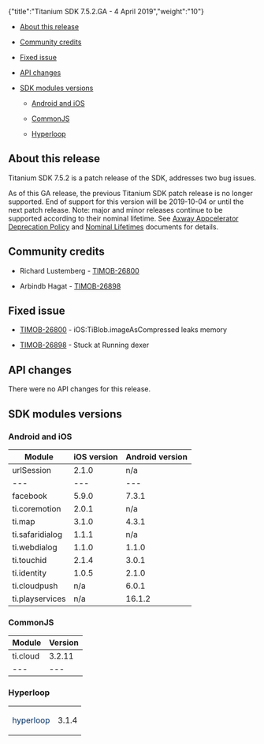 {"title":"Titanium SDK 7.5.2.GA - 4 April 2019","weight":"10"}

* [About this release](#about-this-release)

* [Community credits](#community-credits)

* [Fixed issue](#fixed-issue)

* [API changes](#api-changes)

* [SDK modules versions](#sdk-modules-versions)

    * [Android and iOS](#android-and-ios)

    * [CommonJS](#commonjs)

    * [Hyperloop](#hyperloop)

## About this release

Titanium SDK 7.5.2 is a patch release of the SDK, addresses two bug issues.

As of this GA release, the previous Titanium SDK patch release is no longer supported. End of support for this version will be 2019-10-04 or until the next patch release. Note: major and minor releases continue to be supported according to their nominal lifetime. See [Axway Appcelerator Deprecation Policy](/docs/appc/AMPLIFY_Appcelerator_Services_Overview/Axway_Appcelerator_Deprecation_Policy/) and [Nominal Lifetimes](/docs/appc/AMPLIFY_Appcelerator_Services_Overview/Axway_Appcelerator_Product_Lifecycle/#nominal-lifetimes) documents for details.

## Community credits

* Richard Lustemberg - [TIMOB-26800](https://jira.appcelerator.org/browse/TIMOB-26800)

* Arbindb Hagat - [TIMOB-26898](https://jira.appcelerator.org/browse/TIMOB-26898)

## Fixed issue

* [TIMOB-26800](https://jira.appcelerator.org/browse/TIMOB-26800) - iOS:TiBlob.imageAsCompressed leaks memory

* [TIMOB-26898](https://jira.appcelerator.org/browse/TIMOB-26898) - Stuck at Running dexer

## API changes

There were no API changes for this release.

## SDK modules versions

### Android and iOS

| Module | iOS version | Android version |
| --- | --- | --- |
| urlSession | 2.1.0 | n/a |
| --- | --- | --- |
| facebook | 5.9.0 | 7.3.1 |
| ti.coremotion | 2.0.1 | n/a |
| ti.map | 3.1.0 | 4.3.1 |
| ti.safaridialog | 1.1.1 | n/a |
| ti.webdialog | 1.1.0 | 1.1.0 |
| ti.touchid | 2.1.4 | 3.0.1 |
| ti.identity | 1.0.5 | 2.1.0 |
| ti.cloudpush | n/a | 6.0.1 |
| ti.playservices | n/a | 16.1.2 |

### CommonJS

| Module | Version |
| --- | --- |
| ti.cloud | 3.2.11 |
| --- | --- |

### Hyperloop

<table class="confluenceTable"><thead class=" "></thead><tfoot class=" "></tfoot><tbody class=" "><tr><td class="confluenceTd" rowspan="1" colspan="1"><p><span style="color: #032f62;">hyperloop</span></p></td><td class="confluenceTd" rowspan="1" colspan="1"><p>3.1.4</p></td></tr></tbody></table>
